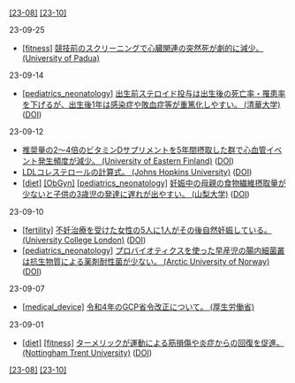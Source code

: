 [\[23-08\]](2308.md) [\[23-10\]](2310.md)

23-09-25
* [\[fitness\]](fitness.md) [競技前のスクリーニングで心臓関連の突然死が劇的に減少。 (University of Padua)](https://doi.org/10.1093/eurheartj/ehq482)

23-09-14
* [\[pediatrics_neonatology\]](pediatrics_neonatology.md) [出生前ステロイド投与は出生後の死亡率・罹患率を下げるが、出生後1年は感染症や敗血症等が重篤化しやすい。 (清華大学)](https://www.carenet.com/news/journal/carenet/56969) ([DOI](https://doi.org/10.1136/bmj-2023-075835))

23-09-12
* [推奨量の2～4倍のビタミンDサプリメントを5年間摂取した群で心血管イベント発生頻度が減少。 (University of Eastern Finland)](https://www.uef.fi/en/article/taking-higher-than-recommended-doses-of-vitamin-d-for-five-years-reduced-the-risk-of-atrial) ([DOI](https://doi.org/10.1016/j.ahj.2023.05.024))
* [LDLコレステロールの計算式。 (Johns Hopkins University)](https://ldlcalculator.com/) ([DOI](https://doi.org/10.1001/jama.2013.280532))
* [\[diet\]](diet.md) [\[ObGyn\]](ObGyn.md) [\[pediatrics_neonatology\]](pediatrics_neonatology.md) [妊娠中の母親の食物繊維摂取量が少ないと子供の3歳児の発達に遅れが出やすい。 (山梨大学)](https://www.yamanashi.ac.jp/wp-content/uploads/2023/07/20230727pr-2.pdf) ([DOI](https://doi.org/10.3389/fnut.2023.1203669))

23-09-10
* [\[fertility\]](fertility.md) [不妊治療を受けた女性の5人に1人がその後自然妊娠している。 (University College London)](https://www.ucl.ac.uk/news/2023/jun/one-five-women-become-pregnant-naturally-after-having-baby-conceived-ivf) ([DOI](https://doi.org/10.1093/humrep/dead121))
* [\[pediatrics_neonatology\]](pediatrics_neonatology.md) [プロバイオティクスを使った早産児の腸内細菌叢は抗生物質による薬剤耐性菌が少ない。 (Arctic University of Norway)](https://en.uit.no/news/article?p_document_id=815872) ([DOI](https://doi.org/10.1016/j.ebiom.2023.104613))

23-09-07
* [\[medical_device\]](medical_device.md) [令和4年のGCP省令改正について。 (厚生労働省)](https://www.mhlw.go.jp/stf/seisakunitsuite/bunya/0000179749_00006.html)

23-09-01
* [\[diet\]](diet.md) [\[fitness\]](fitness.md) [ターメリックが運動による筋損傷や炎症からの回復を促進。 (Nottingham Trent University)](https://www.ntu.ac.uk/about-us/news/news-articles/2023/06/common-spice-turmeric-improves-recovery-in-pro-footballers,-study-suggests) ([DOI](https://doi.org/10.3389/fnut.2023.1175622))

[\[23-08\]](2308.md) [\[23-10\]](2310.md)
